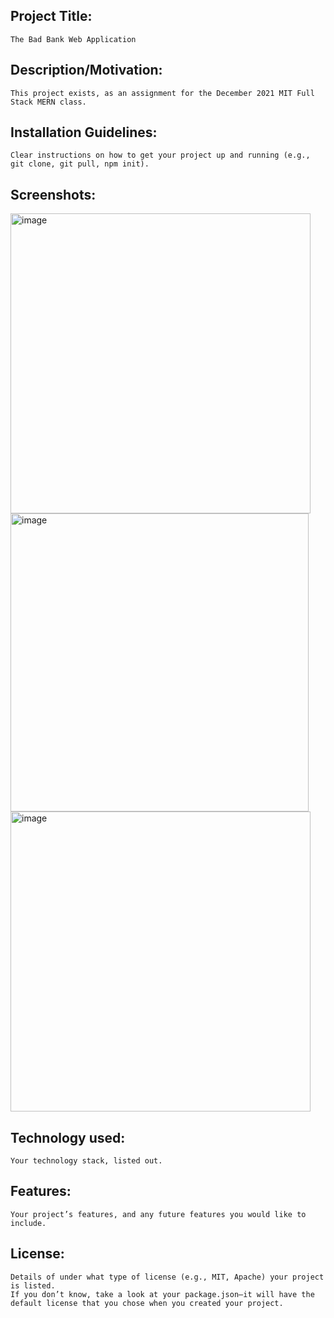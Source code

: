 ## Project Title: 
    The Bad Bank Web Application



## Description/Motivation: 
    This project exists, as an assignment for the December 2021 MIT Full Stack MERN class.



## Installation Guidelines:
    Clear instructions on how to get your project up and running (e.g., git clone, git pull, npm init).



## Screenshots: 
    

<img width="480" alt="image" src="https://user-images.githubusercontent.com/6320674/187569826-90dbf076-a60f-4148-aebe-032c22aff560.png">


<img width="477" alt="image" src="https://user-images.githubusercontent.com/6320674/187570782-e85f2f4e-e703-4f67-833f-189293599a49.png">


<img width="480" alt="image" src="https://user-images.githubusercontent.com/6320674/187570544-1e00853e-3772-4624-b336-169d1574234b.png">



## Technology used: 
    Your technology stack, listed out. 



## Features: 
    Your project’s features, and any future features you would like to include.



## License: 
    Details of under what type of license (e.g., MIT, Apache) your project is listed. 
    If you don’t know, take a look at your package.json—it will have the default license that you chose when you created your project.
